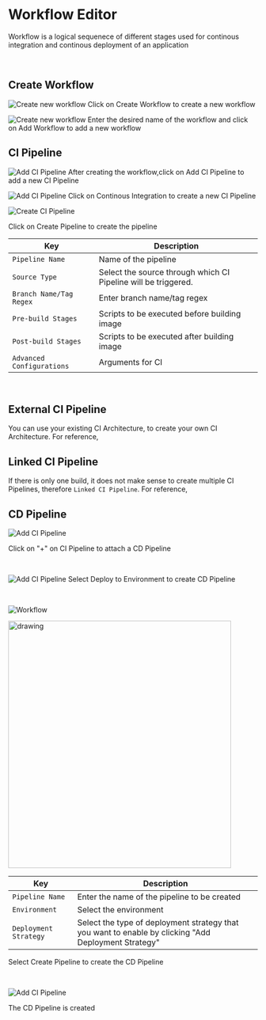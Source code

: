 # Workflow Editor
Workflow is a logical sequenece of different stages used for continous integration and continous deployment of an application
<br />

<br />

## Create Workflow

![Create new workflow](/workflow-editor.PNG "Create new workflow")
Click on Create Workflow to create a new workflow
<br />

![Create new workflow](/workflow-editor1.PNG "Create new workflow")
Enter the desired name of the workflow and click on Add Workflow to add a new workflow
<br />

## CI Pipeline

![Add CI Pipeline](/workflow-editor2.PNG "Add CI Pipeline")
After creating the workflow,click on Add CI Pipeline to add a new CI Pipeline
<br />

![Add CI Pipeline](/add_pipeline.jpg "Add CI Pipeline")
Click on Continous Integration to create a new CI Pipeline

![Create CI Pipeline](/create_pipeline.jpg "Create CI Pipeline")

Click on Create Pipeline to create the  pipeline

Key | Description
-----|-----
`Pipeline Name` | Name of the pipeline
`Source Type` | Select the source through which CI Pipeline will be triggered.
`Branch Name/Tag Regex` | Enter branch name/tag regex
`Pre-build Stages` | Scripts to be executed before building image
`Post-build Stages` |  Scripts to be executed after building image
`Advanced Configurations` | Arguments for CI

<br />


## External CI Pipeline

You can use your existing CI Architecture, to create your own CI Architecture. For reference, 

## Linked CI Pipeline

If there is only one build, it does not make sense to create multiple CI Pipelines, therefore `Linked CI Pipeline`. For reference,

## CD Pipeline

![Add CI Pipeline](/workflow-editor5.PNG "Add CI Pipeline")

Click on "+" on CI Pipeline to attach a CD Pipeline

<br />

![Add CI Pipeline](/workflow-editor6.PNG "Add CI Pipeline")
Select Deploy to Environment to create CD Pipeline


<br />

![Workflow](/workflow-editor8-resize.PNG)

<img src="/workflow-editor8.PNG" alt="drawing" width="450" height="500"/>

Key | Description
----|----
`Pipeline Name` | Enter the name of the pipeline to be created
`Environment` | Select the environment
`Deployment Strategy` | Select the type of deployment strategy that  you want to enable by clicking "Add Deployment Strategy"


Select Create Pipeline to create the CD Pipeline

<br />

![Add CI Pipeline](/workflow-editor9.PNG "Add CI Pipeline")

The CD Pipeline is created

<br />



